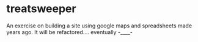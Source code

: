 # treatsweeper
An exercise on building a site using google maps and spreadsheets made years ago. It will be refactored.... eventually -____-
